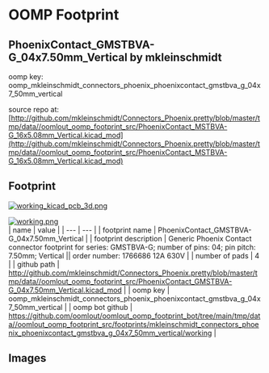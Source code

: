 # OOMP Footprint  
## PhoenixContact_GMSTBVA-G_04x7.50mm_Vertical  by mkleinschmidt  
  
oomp key: oomp_mkleinschmidt_connectors_phoenix_phoenixcontact_gmstbva_g_04x7_50mm_vertical  
  
source repo at: [http://github.com/mkleinschmidt/Connectors_Phoenix.pretty/blob/master/tmp/data//oomlout_oomp_footprint_src/PhoenixContact_MSTBVA-G_16x5.08mm_Vertical.kicad_mod](http://github.com/mkleinschmidt/Connectors_Phoenix.pretty/blob/master/tmp/data//oomlout_oomp_footprint_src/PhoenixContact_MSTBVA-G_16x5.08mm_Vertical.kicad_mod)  
## Footprint  
  
[![working_kicad_pcb_3d.png](working_kicad_pcb_3d_600.png)](working_kicad_pcb_3d.png)  
  
[![working.png](working_600.png)](working.png)  
| name | value | 
| --- | --- | 
| footprint name | PhoenixContact_GMSTBVA-G_04x7.50mm_Vertical | 
| footprint description | Generic Phoenix Contact connector footprint for series: GMSTBVA-G; number of pins: 04; pin pitch: 7.50mm; Vertical || order number: 1766686 12A 630V | 
| number of pads | 4 | 
| github path | http://github.com/mkleinschmidt/Connectors_Phoenix.pretty/blob/master/tmp/data//oomlout_oomp_footprint_src/PhoenixContact_GMSTBVA-G_04x7.50mm_Vertical.kicad_mod | 
| oomp key | oomp_mkleinschmidt_connectors_phoenix_phoenixcontact_gmstbva_g_04x7_50mm_vertical | 
| oomp bot github | https://github.com/oomlout/oomlout_oomp_footprint_bot/tree/main/tmp/data//oomlout_oomp_footprint_src/footprints/mkleinschmidt_connectors_phoenix_phoenixcontact_gmstbva_g_04x7_50mm_vertical/working | 
## Images  
